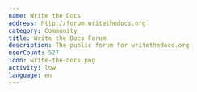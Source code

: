 ```yaml
---
name: Write the Docs
address: http://forum.writethedocs.org
category: Community
title: Write the Docs Forum
description: The public forum for writethedocs.org
userCount: 527
icon: write-the-docs.png
activity: low
language: en
---
```

